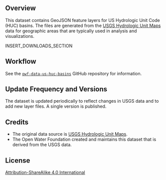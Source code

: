 ## Overview ##

This dataset contains GeoJSON feature layers for US Hydrologic Unit Code (HUC) basins.
The files are generated from the
[USGS Hydrologic Unit Maps](https://water.usgs.gov/GIS/huc.html) data
for geographic areas that are typically used in analysis and visualizations.

INSERT_DOWNLOADS_SECTION

## Workflow ##

See the [`owf-data-us-huc-basins`](https://github.com/OpenWaterFoundation/owf-data-us-huc-basins)
GitHub repository for information.

## Update Frequency and Versions ##

The dataset is updated periodically to reflect changes in USGS data
and to add new layer files.
A single version is published.

## Credits ##

* The original data source is
  [USGS Hydrologic Unit Maps](https://water.usgs.gov/GIS/huc.html).
* The Open Water Foundation created and maintains this dataset that is derived from the USGS data.

## License ##

[Attribution-ShareAlike 4.0 International](https://creativecommons.org/licenses/by-sa/4.0/)
